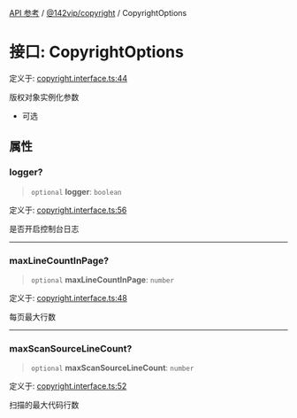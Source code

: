 [API 参考](../../../index.md) / [@142vip/copyright](../index.md) / CopyrightOptions

# 接口: CopyrightOptions

定义于: [copyright.interface.ts:44](https://github.com/142vip/core-x/blob/1eb80b292cacf818428b26e34edc36554f5c80fb/packages/copyright/src/copyright.interface.ts#L44)

版权对象实例化参数
- 可选

## 属性

### logger?

> `optional` **logger**: `boolean`

定义于: [copyright.interface.ts:56](https://github.com/142vip/core-x/blob/1eb80b292cacf818428b26e34edc36554f5c80fb/packages/copyright/src/copyright.interface.ts#L56)

是否开启控制台日志

***

### maxLineCountInPage?

> `optional` **maxLineCountInPage**: `number`

定义于: [copyright.interface.ts:48](https://github.com/142vip/core-x/blob/1eb80b292cacf818428b26e34edc36554f5c80fb/packages/copyright/src/copyright.interface.ts#L48)

每页最大行数

***

### maxScanSourceLineCount?

> `optional` **maxScanSourceLineCount**: `number`

定义于: [copyright.interface.ts:52](https://github.com/142vip/core-x/blob/1eb80b292cacf818428b26e34edc36554f5c80fb/packages/copyright/src/copyright.interface.ts#L52)

扫描的最大代码行数
